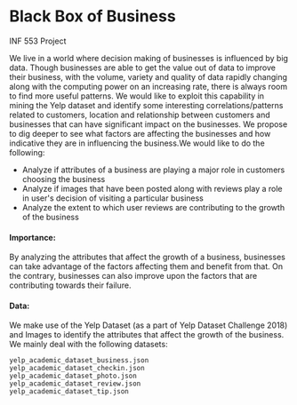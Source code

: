 # Black Box of Business
INF 553 Project

We live in a world where decision making of businesses is influenced by big data. Though businesses are able to get the                      value out of data to improve their business, with the volume, variety and quality of data rapidly changing along with the                     computing power on an increasing rate, there is always room to find more useful patterns. We would like to exploit this                     capability in mining the Yelp dataset and identify some interesting correlations/patterns related to customers, location and                relationship between customers and businesses that can have significant impact on the businesses. We propose to dig                 deeper to see what factors are affecting the businesses and how indicative they are in influencing the business.We would                    like to do the following: 

* Analyze if attributes of a business are playing a major role in customers choosing the business
* Analyze if images that have been posted along with reviews play a role in user's decision of visiting a particular business
* Analyze the extent to which user reviews are contributing to the growth of the business

#### Importance: 
 
By analyzing the attributes that affect the growth of a business, businesses can take advantage of the factors affecting                   them and benefit from that. On the contrary, businesses can also improve upon the factors that are contributing towards                   their failure. 

#### Data:
We make use of the Yelp Dataset (as a part of Yelp Dataset Challenge 2018) and Images to identify the attributes that affect the growth of the business. We mainly deal with the following datasets:
```
yelp_academic_dataset_business.json
yelp_academic_dataset_checkin.json
yelp_academic_dataset_photo.json
yelp_academic_dataset_review.json
yelp_academic_dataset_tip.json
```
